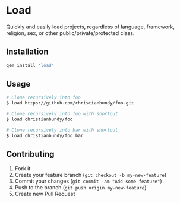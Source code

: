 # Load

Quickly and easily load projects, regardless of language, framework, religion, sex, or other public/private/protected class.

## Installation

```sh
gem install 'load'
```

## Usage

```sh
# Clone recursively into foo
$ load https://github.com/christianbundy/foo.git

# Clone recursively into foo with shortcut
$ load christianbundy/foo

# Clone recursively into bar with shortcut
$ load christianbundy/foo bar
```

## Contributing

1. Fork it
2. Create your feature branch (`git checkout -b my-new-feature`)
3. Commit your changes (`git commit -am "Add some feature"`)
4. Push to the branch (`git push origin my-new-feature`)
5. Create new Pull Request

